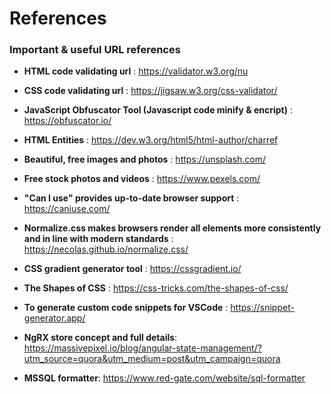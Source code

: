 # References
### Important &amp; useful URL references

- **HTML code validating url** : https://validator.w3.org/nu 

- **CSS code validating url** : https://jigsaw.w3.org/css-validator/

- **JavaScript Obfuscator Tool (Javascript code minify & encript)** : https://obfuscator.io/

- **HTML Entities** : https://dev.w3.org/html5/html-author/charref

- **Beautiful, free images and photos** : https://unsplash.com/

- **Free stock photos and videos**  : https://www.pexels.com/

- **"Can I use" provides up-to-date browser support** : https://caniuse.com/

- **Normalize.css makes browsers render all elements more consistently and in line with modern standards** : https://necolas.github.io/normalize.css/

- **CSS gradient generator tool** : https://cssgradient.io/

- **The Shapes of CSS** : https://css-tricks.com/the-shapes-of-css/

- **To generate custom code snippets for VSCode** : https://snippet-generator.app/

- **NgRX store concept and full details**: https://massivepixel.io/blog/angular-state-management/?utm_source=quora&utm_medium=post&utm_campaign=quora
 
- **MSSQL formatter**: https://www.red-gate.com/website/sql-formatter 

